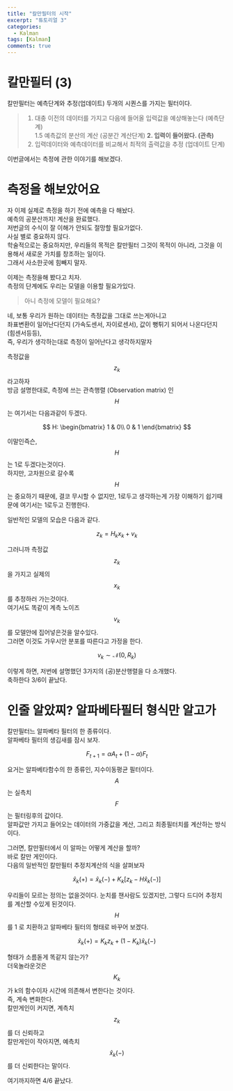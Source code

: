 ```yaml
---
title: "칼만필터의 시작"  
excerpt: "튜토리얼 3"  
categories:  
  - Kalman
tags: [Kalman]
comments: true
---
```

# 칼만필터 (3)
칼만필터는 예측단계와 추정(업데이트) 두개의 시퀀스를 가지는 필터이다.   

>1. 대충 이전의 데이터를 가지고 다음에 들어올 입력값을 예상해놓는다 (예측단계)   
> 1.5 예측값의 분산의 계산 (공분간 계산단계)
>**2. 입력이 들어왔다. (관측)**
>3. 입력데이터와 예측데이터를 비교해서 최적의 출력값을 추정 (업데이트 단계)


이번글에서는 측정에 관한 이야기를 해보겠다.  

# 측정을 해보았어요

자 이제 실제로 측정을 하기 전에 예측을 다 해놨다.  
예측의 공분산까지! 계산을 완료했다.  
저번글의 수식이 잘 이해가 안되도 절망할 필요가없다.  
사실 별로 중요하지 않다.  
학술적으로는 중요하지만, 우리들의 목적은 칼만필터 그것이 목적이 아니라, 그것을 이용해서 새로운 가치를 창조하는 일이다.  
그래서 사소한곳에 힘빼지 말자.  
    
이제는 측정을해 봤다고 치자.  
측정의 단계에도 우리는 모델을 이용할 필요가있다.  

> 아니 측정에 모델이 필요해요?

네, 보통 우리가 원하는 데이터는 측정값을 그대로 쓰는게아니고  
좌표변환이 일어난다던지 (가속도센서, 자이로센서), 값이 뻥튀기 되어서 나온다던지 (힘센서등등),   
즉, 우리가 생각하는대로 측정이 일어난다고 생각하지말자  

측정값을 $$z_k$$ 라고하자  
방금 설명한대로, 측정에 쓰는 관측행렬 (Observation matrix) 인 $$H$$ 는 여기서는 다음과같이 두겠다.  

$$ H: \begin{bmatrix}
    1 & 0\\
    0 & 1
    \end{bmatrix} $$

이말인즉슨, $$H$$ 는 1로 두겠다는것이다.  
하지만, 고차원으로 갈수록 $$H$$ 는 중요하기 때문에, 결코 무시할 수 없지만, 1로두고 생각하는게 가장 이해하기 쉽기때문에 여기서는 1로두고 진행한다.   

일반적인 모델의 모습은 다음과 같다.  

$$z_k = H_k x_k + v_k$$

그러니까 측정값 $$z_k$$을 가지고 실제의 $$x_k$$ 를 추정하러 가는것이다.  
여기서도 똑같이 계측 노이즈 $$v_k$$ 를 모델안에 집어넣은것을 알수있다.  
그러면 이것도 가우시안 분포를 따른다고 가정을 한다.

$$v_k \sim \mathcal{N}(0,R_k)$$

이렇게 하면, 저번에 설명했던 3가지의 (공)분산행렬을 다 소개했다.  
축하한다 3/6이 끝났다.

# 인줄 알았찌? 알파베타필터 형식만 알고가

칼만필터느 알파베타 필터의 한 종류이다.  
알파베타 필터의 생김새를 잠시 보자.  

$$F_{t+1} = \alpha A_t + (1-\alpha)F_t $$

요거는 알파베타함수의 한 종류인, 지수이동평균 필터이다.  
$$A$$ 는 실측치 $$F$$ 는 필터링후의 값이다.  
알파값만 가지고 들어오는 데이터의 가중값을 계산, 그리고 최종필터치를 계산하는 방식이다.  

그러면, 칼만필터에서 이 알파는 어떻게 계산을 할까?  
바로 칼만 게인이다.  
다음의 일반적인 칼만필터 추정치계산의 식을 살펴보자

$$\hat{x}_k(+) = \hat{x}_k(-) + K_k[z_k - H\hat{x}_k(-)]$$

우리들이 모르는 정의는 없을것이다.
눈치를 챈사람도 있겠지만, 그렇다 드디어 추정치를 계산할 수있게 된것이다.  
$$H$$ 를 1 로 치환하고 알파베타 필터의 형태로 바꾸어 보겠다.  

$$\hat{x}_k(+) = K_kz_k + (1-K_k)\hat{x}_k(-)$$

형태가 소름돋게 똑같지 않는가?  
더욱놀라운것은 $$K_k$$ 가 k의 함수이자 시간에 의존해서 변한다는 것이다.  
즉, 계속 변화한다.  
칼만게인이 커지면, 계측치 $$z_k$$ 를 더 신뢰하고  
칼만게인이 작아지면, 예측치 $$\hat{x}_k(-)$$ 를 더 신뢰한다는 말이다.  

여기까지하면 4/6 끝났다. 